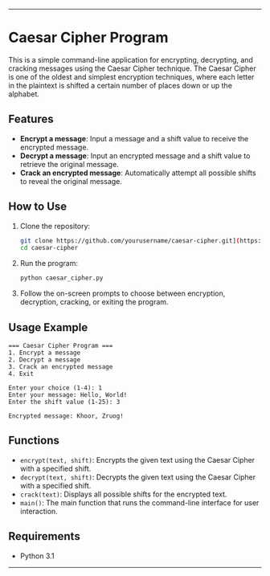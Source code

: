 

---

# Caesar Cipher Program

This is a simple command-line application for encrypting, decrypting, and cracking messages using the Caesar Cipher technique. The Caesar Cipher is one of the oldest and simplest encryption techniques, where each letter in the plaintext is shifted a certain number of places down or up the alphabet.

## Features

- **Encrypt a message**: Input a message and a shift value to receive the encrypted message.
- **Decrypt a message**: Input an encrypted message and a shift value to retrieve the original message.
- **Crack an encrypted message**: Automatically attempt all possible shifts to reveal the original message.

## How to Use

1. Clone the repository:

   ```bash
   git clone https://github.com/yourusername/caesar-cipher.git](https://github.com/Faheem-Musthafa/PRODIGY_CS_01.git
   cd caesar-cipher
   ```

2. Run the program:

   ```bash
   python caesar_cipher.py
   ```

3. Follow the on-screen prompts to choose between encryption, decryption, cracking, or exiting the program.

## Usage Example

```
=== Caesar Cipher Program ===
1. Encrypt a message
2. Decrypt a message
3. Crack an encrypted message
4. Exit

Enter your choice (1-4): 1
Enter your message: Hello, World!
Enter the shift value (1-25): 3

Encrypted message: Khoor, Zruog!
```

## Functions

- `encrypt(text, shift)`: Encrypts the given text using the Caesar Cipher with a specified shift.
- `decrypt(text, shift)`: Decrypts the given text using the Caesar Cipher with a specified shift.
- `crack(text)`: Displays all possible shifts for the encrypted text.
- `main()`: The main function that runs the command-line interface for user interaction.

## Requirements

- Python 3.1
---
